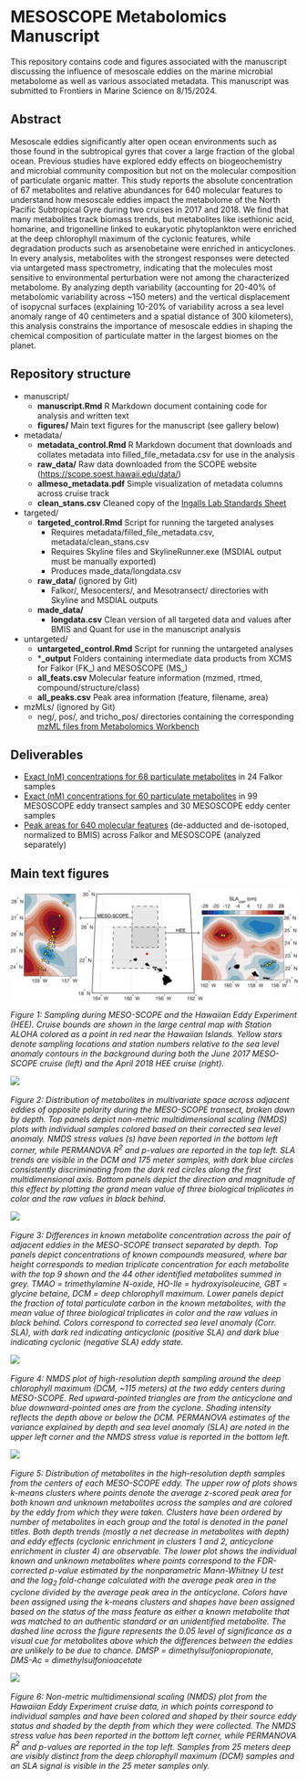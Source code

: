 # MESOSCOPE Metabolomics Manuscript

This repository contains code and figures associated with the manuscript discussing the influence of mesoscale eddies on the marine microbial metabolome as well as various associated metadata. This manuscript was submitted to Frontiers in Marine Science on 8/15/2024.

## Abstract
Mesoscale eddies significantly alter open ocean environments such as those found in the subtropical gyres that cover a large fraction of the global ocean. Previous studies have explored eddy effects on biogeochemistry and microbial community composition but not on the molecular composition of particulate organic matter. This study reports the absolute concentration of 67 metabolites and relative abundances for 640 molecular features to understand how mesoscale eddies impact the metabolome of the North Pacific Subtropical Gyre during two cruises in 2017 and 2018. We find that many metabolites track biomass trends, but metabolites like isethionic acid, homarine, and trigonelline linked to eukaryotic phytoplankton were enriched at the deep chlorophyll maximum of the cyclonic features, while degradation products such as arsenobetaine were enriched in anticyclones. In every analysis, metabolites with the strongest responses were detected via untargeted mass spectrometry, indicating that the molecules most sensitive to environmental perturbation were not among the characterized metabolome. By analyzing depth variability (accounting for 20-40% of metabolomic variability across ~150 meters) and the vertical displacement of isopycnal surfaces (explaining 10-20% of variability across a sea level anomaly range of 40 centimeters and a spatial distance of 300 kilometers), this analysis constrains the importance of mesoscale eddies in shaping the chemical composition of particulate matter in the largest biomes on the planet.

## Repository structure

  - manuscript/
    - **manuscript.Rmd** R Markdown document containing code for analysis and written text
    - **figures/** Main text figures for the manuscript (see gallery below)
  - metadata/
    - **metadata_control.Rmd** R Markdown document that downloads and collates metadata into filled_file_metadata.csv for use in the analysis
    - **raw_data/** Raw data downloaded from the SCOPE website (https://scope.soest.hawaii.edu/data/)
    - **allmeso_metadata.pdf** Simple visualization of metadata columns across cruise track
    - **clean_stans.csv** Cleaned copy of the [Ingalls Lab Standards Sheet](https://github.com/IngallsLabUW/Ingalls_Standards)
  - targeted/
    - **targeted_control.Rmd** Script for running the targeted analyses
      - Requires metadata/filled_file_metadata.csv, metadata/clean_stans.csv
      - Requires Skyline files and SkylineRunner.exe (MSDIAL output must be manually exported)
      - Produces made_data/longdata.csv
    - **raw_data/** (ignored by Git)
      - Falkor/, Mesocenters/, and Mesotransect/ directories with Skyline and MSDIAL outputs
    - **made_data/**
      - **longdata.csv** Clean version of all targeted data and values after BMIS and Quant for use in the manuscript analysis
  - untargeted/
    - **untargeted_control.Rmd** Script for running the untargeted analyses
    - ***_output** Folders containing intermediate data products from XCMS for Falkor (FK_) and MESOSCOPE (MS_)
    - **all_feats.csv** Molecular feature information (mzmed, rtmed, compound/structure/class)
    - **all_peaks.csv** Peak area information (feature, filename, area)
  - mzMLs/ (ignored by Git)
    - neg/, pos/, and tricho_pos/ directories containing the corresponding [mzML files from Metabolomics Workbench](http://dx.doi.org/10.21228/M82719)

## Deliverables

  - [Exact (nM) concentrations for 68 particulate metabolites](https://github.com/wkumler/MesoscopeMetabolomicsManuscript/blob/master/targeted/Falkor_Targeted_nM.xlsx) in 24 Falkor samples
  - [Exact (nM) concentrations for 60 particulate metabolites](https://github.com/wkumler/MesoscopeMetabolomicsManuscript/blob/master/targeted/Falkor_Targeted_nM.xlsx) in 99 MESOSCOPE eddy transect samples and 30 MESOSCOPE eddy center samples
  - [Peak areas for 640 molecular features](https://github.com/wkumler/MesoscopeMetabolomicsManuscript/blob/master/untargeted/all_peaks.csv) (de-adducted and de-isotoped, normalized to BMIS) across Falkor and MESOSCOPE (analyzed separately)

## Main text figures

![](https://github.com/wkumler/MesoscopeMetabolomicsManuscript/blob/master/manuscript/figures/fig_1_MapForWill_v3.jpg)

*Figure 1: Sampling during MESO-SCOPE and the Hawaiian Eddy Experiment (HEE). Cruise bounds are shown in the large central map with Station ALOHA colored as a point in red near the Hawaiian Islands. Yellow stars denote sampling locations and station numbers relative to the sea level anomaly contours in the background during both the June 2017 MESO-SCOPE cruise (left) and the April 2018 HEE cruise (right).*

![](https://github.com/wkumler/MesoscopeMetabolomicsManuscript/blob/master/manuscript/figures/fig_2_nmds_and_med_metab.tif)

*Figure 2: Distribution of metabolites in multivariate space across adjacent eddies of opposite polarity during the MESO-SCOPE transect, broken down by depth. Top panels depict non-metric multidimensional scaling (NMDS) plots with individual samples colored based on their corrected sea level anomaly. NMDS stress values (s) have been reported in the bottom left corner, while PERMANOVA R$^2$ and p-values are reported in the top left. SLA trends are visible in the DCM and 175 meter samples, with dark blue circles consistently discriminating from the dark red circles along the first multidimensional axis. Bottom panels depict the direction and magnitude of this effect by plotting the grand mean value of three biological triplicates in color and the raw values in black behind.*

![](https://github.com/wkumler/MesoscopeMetabolomicsManuscript/blob/master/manuscript/figures/fig_3_targ_gp_w_sla_frac.tif)

*Figure 3: Differences in known metabolite concentration across the pair of adjacent eddies in the MESO-SCOPE transect separated by depth. Top panels depict concentrations of known compounds measured, where bar height corresponds to median triplicate concentration for each metabolite with the top 9 shown and the 44 other identified metabolites summed in grey. TMAO = trimethylamine N-oxide, HO-Ile = hydroxyisoleucine, GBT = glycine betaine, DCM = deep chlorophyll maximum. Lower panels depict the fraction of total particulate carbon in the known metabolites, with the mean value of three biological triplicates in color and the raw values in black behind. Colors correspond to corrected sea level anomaly (Corr. SLA), with dark red indicating anticyclonic (positive SLA) and dark blue indicating cyclonic (negative SLA) eddy state.*

![](https://github.com/wkumler/MesoscopeMetabolomicsManuscript/blob/master/manuscript/figures/fig_4_MC_nmds_gp.tif)

*Figure 4: NMDS plot of high-resolution depth sampling around the deep chlorophyll maximum (DCM, ~115 meters) at the two eddy centers during MESO-SCOPE. Red upward-pointed triangles are from the anticyclone and blue downward-pointed ones are from the cyclone. Shading intensity reflects the depth above or below the DCM. PERMANOVA estimates of the variance explained by depth and sea level anomaly (SLA) are noted in the upper left corner and the NMDS stress value is reported in the bottom left.*

![](https://github.com/wkumler/MesoscopeMetabolomicsManuscript/blob/master/manuscript/figures/fig_5_kclust_volcano_gp.tif)

*Figure 5: Distribution of metabolites in the high-resolution depth samples from the centers of each MESO-SCOPE eddy. The upper row of plots shows k-means clusters where points denote the average z-scored peak area for both known and unknown metabolites across the samples and are colored by the eddy from which they were taken. Clusters have been ordered by number of metabolites in each group and the total is denoted in the panel titles. Both depth trends (mostly a net decrease in metabolites with depth) and eddy effects (cyclonic enrichment in clusters 1 and 2, anticyclone enrichment in cluster 4) are observable. The lower plot shows the individual known and unknown metabolites where points correspond to the FDR-corrected p-value estimated by the nonparametric Mann-Whitney U test and the log$_2$ fold-change calculated with the average peak area in the cyclone divided by the average peak area in the anticyclone. Colors have been assigned using the k-means clusters and shapes have been assigned based on the status of the mass feature as either a known metabolite that was matched to an authentic standard or an unidentified metabolite. The dashed line across the figure represents the 0.05 level of significance as a visual cue for metabolites above which the differences between the eddies are unlikely to be due to chance. DMSP = dimethylsulfoniopropionate, DMS-Ac = dimethylsulfonioacetate*

![](https://github.com/wkumler/MesoscopeMetabolomicsManuscript/blob/master/manuscript/figures/fig_6_fk_nmdsplot.tif)

*Figure 6: Non-metric multidimensional scaling (NMDS) plot from the Hawaiian Eddy Experiment cruise data, in which points correspond to individual samples and have been colored and shaped by their source eddy status and shaded by the depth from which they were collected. The NMDS stress value has been reported in the bottom left corner, while PERMANOVA R$^2$ and p-values are reported in the top left. Samples from 25 meters deep are visibly distinct from the deep chlorophyll maximum (DCM) samples and an SLA signal is visible in the 25 meter samples only.*
